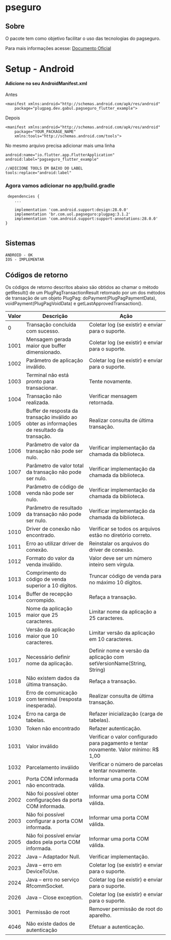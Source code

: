 # pseguro

## Sobre

O pacote tem como objetivo facilitar o uso das tecnologias do pagseguro.

  Para mais informações acesse:
   [Documento Oficial](https://dev.pagseguro.uol.com.br/)


# Setup - Android



#### Adicione no seu AndroidManifest.xml

Antes
``` 
<manifest xmlns:android="http://schemas.android.com/apk/res/android"
    package="plugpag.dev.gabul.pagseguro_flutter_example">
```

Depois

```
<manifest xmlns:android="http://schemas.android.com/apk/res/android"
    package="YOUR_PACKAGE_NAME"
    xmlns:tools="http://schemas.android.com/tools">
```
No mesmo arquivo precisa adicionar mais uma linha
```
android:name="io.flutter.app.FlutterApplication"
android:label="pagseguro_flutter_example"

//ADICIONE TOOLS EM BAIXO DO LABEL
tools:replace="android:label"
```

### Agora vamos adicionar no app/build.gradle

```
 dependencies {
    ...
    
    implementation 'com.android.support:design:28.0.0'
    implementation 'br.com.uol.pagseguro:plugpag:3.1.2'
    implementation 'com.android.support:support-annotations:28.0.0'
}


```
## Sistemas

    ANDROID - OK
    IOS - IMPLEMENTAR


## Códigos de retorno
   Os códigos de retorno descritos abaixo são obtidos ao chamar o método getResult() de um PlugPagTransactionResult retornado por um dos métodos de transação de um objeto PlugPag: doPayment(PlugPagPaymentData), voidPayment(PlugPagVoidData) e getLastApprovedTransaction().
   
   |Valor|Descrição|Ação|
   |-----|---------|----|
   |0    |	Transação concluída com sucesso.|	Coletar log (se existir) e enviar para o suporte.|
   |1001 |	Mensagem gerada maior que buffer dimensionado.|	Coletar log (se existir) e enviar para o suporte.|
   |1002 |	Parâmetro de aplicação inválido.|	Coletar log (se existir) e enviar para o suporte.|
   |1003 |	Terminal não está pronto para transacionar.|	Tente novamente.|
   |1004 |	Transação não realizada.|	Verificar mensagem retornada.|
   |1005 |	Buffer de resposta da transação inválido ao obter as informações de resultado da transação.|	Realizar consulta de última transação.|
   |1006 |	Parâmetro de valor da transação não pode ser nulo.|	Verificar implementação da chamada da biblioteca.|
   |1007 |	Parâmetro de valor total da transação não pode ser nulo.|	Verificar implementação da chamada da biblioteca.|
   |1008 |	Parâmetro de código de venda não pode ser nulo.|	Verificar implementação da chamada da biblioteca.|
   |1009 |	Parâmetro de resultado da transação não pode ser nulo.|	Verificar implementação da chamada da biblioteca.|
   |1010 |	Driver de conexão não encontrado.|	Verificar se todos os arquivos estão no diretório correto.|
   |1011 |	Erro ao utilizar driver de conexão.|	Reinstalar os arquivos do driver de conexão.|
   |1012 |	Formato do valor da venda inválido.|	Valor deve ser um número inteiro sem vírgula.|
   |1013 |	Comprimento do código de venda superior a 10 dígitos.|	Truncar código de venda para no máximo 10 dígitos.|
   |1014 |	Buffer de recepção corrompido.|	Refaça a transação.|
   |1015 |	Nome da aplicação maior que 25 caracteres.|	Limitar nome da aplicação a 25 caracteres.|
   |1016 |	Versão da aplicação maior que 10 caracteres.|	Limitar versão da aplicação em 10 caracteres.|
   |1017 |	Necessário definir nome da aplicação.|	Definir nome e versão da aplicação com setVersionName(String, String)|
   |1018 |	Não existem dados da última transação.|	Refaça a transação.|
   |1019 |	Erro de comunicação com terminal (resposta inesperada).|	Realizar consulta de última transação.|
   |1024 |	Erro na carga de tabelas.|	Refazer inicialização (carga de tabelas).|
   |1030 |	Token não encontrado|	Refazer autenticação.|
   |1031 |	Valor inválido|	Verificar o valor configurado para pagamento e tentar novamente. Valor mínimo: R$ 1,00|
   |1032 |	Parcelamento inválido|	Verificar o número de parcelas e tentar novamente.|
   |2001 |	Porta COM informada não encontrada.|	Informar uma porta COM válida.|
   |2002 |	Não foi possível obter configurações da porta COM informada.|	Informar uma porta COM válida.|
   |2003 |	Não foi possível configurar a porta COM informada.|	Informar uma porta COM válida.|
   |2005 |	Não foi possível enviar dados pela porta COM informada.|	Informar uma porta COM válida.|
   |2022 |	Java – Adaptador Null.|	Verificar implementação.|
   |2023 |	Java – erro em DeviceToUse.|	Coletar log (se existir) e enviar para o suporte.|
   |2024 |	Java – erro no serviço RfcommSocket.|	Coletar log (se existir) e enviar para o suporte.|
   |2026 |	Java – Close exception.|	Coletar log (se existir) e enviar para o suporte.|
   |3001 |	Permissão de root|	Remover permissão de root do aparelho.|
   |4046 |	Não existe dados de autenticação|	Efetuar a autenticação.|